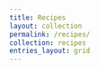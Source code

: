 ```yaml
---
title: Recipes
layout: collection
permalink: /recipes/
collection: recipes
entries_layout: grid
---
```

